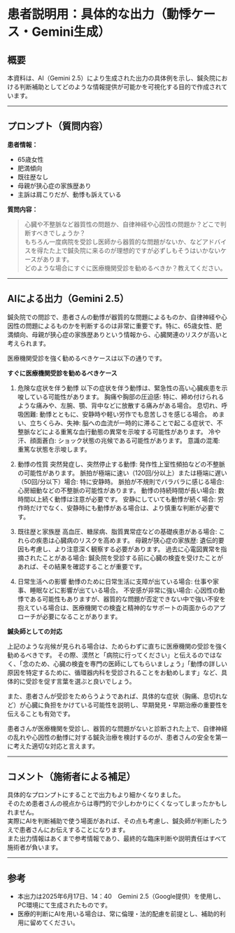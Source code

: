# 患者説明用：具体的な出力（動悸ケース・Gemini生成）

## 概要

本資料は、AI（Gemini 2.5）により生成された出力の具体例を示し、鍼灸院における判断補助としてどのような情報提供が可能かを可視化する目的で作成されています。

---

## プロンプト（質問内容）

**患者情報：**

- 65歳女性
- 肥満傾向
- 既往歴なし
- 母親が狭心症の家族歴あり
- 主訴は肩こりだが、動悸も訴えている

**質問内容：**

> 心臓や不整脈など器質性の問題か、自律神経や心因性の問題か？どこで判断すべきでしょうか？  
> もちろん一度病院を受診し医師から器質的な問題がないか、などアドバイスを得たた上で鍼灸院に来るのが理想的ですが必ずしもそうはいかないケースがあります。  
> どのような場合にすぐに医療機関受診を勧めるべきか？教えてください。

---

## AIによる出力（Gemini 2.5）

鍼灸院での問診で、患者さんの動悸が器質的な問題によるものか、自律神経や心因性の問題によるものかを判断するのは非常に重要です。特に、65歳女性、肥満傾向、母親が狭心症の家族歴ありという情報から、心臓関連のリスクが高いと考えられます。

医療機関受診を強く勧めるべきケースは以下の通りです。

**すぐに医療機関受診を勧めるべきケース**

1. 危険な症状を伴う動悸
以下の症状を伴う動悸は、緊急性の高い心臓疾患を示唆している可能性があります。
胸痛や胸部の圧迫感: 特に、締め付けられるような痛みや、左腕、顎、背中などに放散する痛みがある場合。
息切れ、呼吸困難: 動悸とともに、安静時や軽い労作でも息苦しさを感じる場合。
めまい、立ちくらみ、失神: 脳への血流が一時的に滞ることで起こる症状で、不整脈などによる重篤な血行動態の異常を示唆する可能性があります。
冷や汗、顔面蒼白: ショック状態の兆候である可能性があります。
意識の混濁: 重篤な状態を示唆します。

2. 動悸の性質
突然発症し、突然停止する動悸: 発作性上室性頻拍などの不整脈の可能性があります。
脈拍が極端に速い（120回/分以上）または極端に遅い（50回/分以下）場合: 特に安静時。
脈拍が不規則でバラバラに感じる場合: 心房細動などの不整脈の可能性があります。
動悸の持続時間が長い場合: 数時間以上続く動悸は注意が必要です。
安静にしていても動悸が続く場合: 労作時だけでなく、安静時にも動悸がある場合は、より慎重な判断が必要です。

3. 既往歴と家族歴
高血圧、糖尿病、脂質異常症などの基礎疾患がある場合: これらの疾患は心臓病のリスクを高めます。
母親が狭心症の家族歴: 遺伝的要因も考慮し、より注意深く観察する必要があります。
過去に心電図異常を指摘されたことがある場合: 鍼灸院を受診する前に心臓の検査を受けたことがあれば、その結果を確認することが重要です。

4. 日常生活への影響
動悸のために日常生活に支障が出ている場合: 仕事や家事、睡眠などに影響が出ている場合。
不安感が非常に強い場合: 心因性の動悸である可能性もありますが、器質的な問題が否定できない中で強い不安を抱えている場合は、医療機関での検査と精神的なサポートの両面からのアプローチが必要になることがあります。

**鍼灸師としての対応**

上記のような兆候が見られる場合は、ためらわずに直ちに医療機関の受診を強く勧めるべきです。 その際、漠然と「病院に行ってください」と伝えるのではなく、「念のため、心臓の検査を専門の医師にしてもらいましょう」「動悸の詳しい原因を特定するために、循環器内科を受診されることをお勧めします」など、具体的に受診を促す言葉を選ぶと良いでしょう。

また、患者さんが受診をためらうようであれば、具体的な症状（胸痛、息切れなど）が心臓に負担をかけている可能性を説明し、早期発見・早期治療の重要性を伝えることも有効です。

患者さんが医療機関を受診し、器質的な問題がないと診断された上で、自律神経の乱れや心因性の動悸に対する鍼灸治療を検討するのが、患者さんの安全を第一に考えた適切な対応と言えます。

---

## コメント（施術者による補足）

具体的なプロンプトにすることで出力もより細かくなりました。  
そのため患者さんの視点からは専門的で少しわかりにくくなってしまったかもしれません。  
実際にAIを判断補助で使う場面があれば、その点も考慮し、鍼灸師が判断したうえで患者さんにお伝えすることになります。  
また出力情報はあくまで参考情報であり、最終的な臨床判断や説明責任はすべて施術者が負います。


---

## 参考

- 本出力は2025年6月17日、14：40　Gemini 2.5（Google提供）を使用し、PC環境にて生成されたものです。
- 医療的判断にAIを用いる場合は、常に倫理・法的配慮を前提とし、補助的利用に留めてください。
